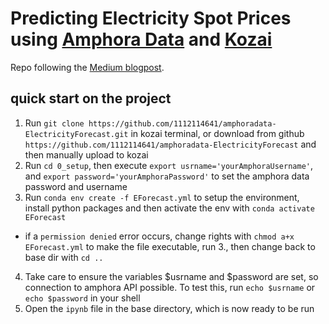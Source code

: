 # Predicting Electricity Spot Prices using [Amphora Data](https://amphoradata.com) and [Kozai](https://koz.ai)
Repo following the [Medium blogpost](https://medium.com/kozai/predicting-electricity-spot-prices-using-amphora-data-and-kozai-431033694d28).
## quick start on the project
1. Run `git clone https://github.com/1112114641/amphoradata-ElectricityForecast.git` in kozai terminal, or download from github `https://github.com/1112114641/amphoradata-ElectricityForecast` and then manually upload to kozai
2. Run `cd 0_setup`, then execute `export usrname='yourAmphoraUsername'`, and `export password='yourAmphoraPassword'` to set the amphora data password and username
3. Run `conda env create -f EForecast.yml` to setup the environment, install python packages and then activate the env with `conda activate EForecast`
 - if a `permission denied` error occurs, change rights with `chmod a+x EForecast.yml` to make the file executable, run 3., then change back to base dir with `cd ..`
4. Take care to ensure the variables $usrname and $password are set, so connection to amphora API possible. To test this, run `echo $usrname` or `echo $password` in your shell
5. Open the `ipynb` file in the base directory, which is now ready to be run